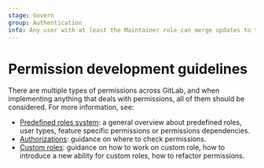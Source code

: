 ```yaml
---
stage: Govern
group: Authentication
info: Any user with at least the Maintainer role can merge updates to this content. For details, see https://docs.gitlab.com/ee/development/development_processes.html#development-guidelines-review.
---
```


# Permission development guidelines

There are multiple types of permissions across GitLab, and when implementing
anything that deals with permissions, all of them should be considered. For more information, see:

- [Predefined roles system](permissions/predefined_roles.md): a general overview about predefined roles, user types, feature specific permissions or permissions dependencies.
- [Authorizations](permissions/authorizations.md): guidance on where to check permissions.
- [Custom roles](permissions/custom_roles.md): guidance on how to work on custom role, how to introduce a new ability for custom roles, how to refactor permissions.
